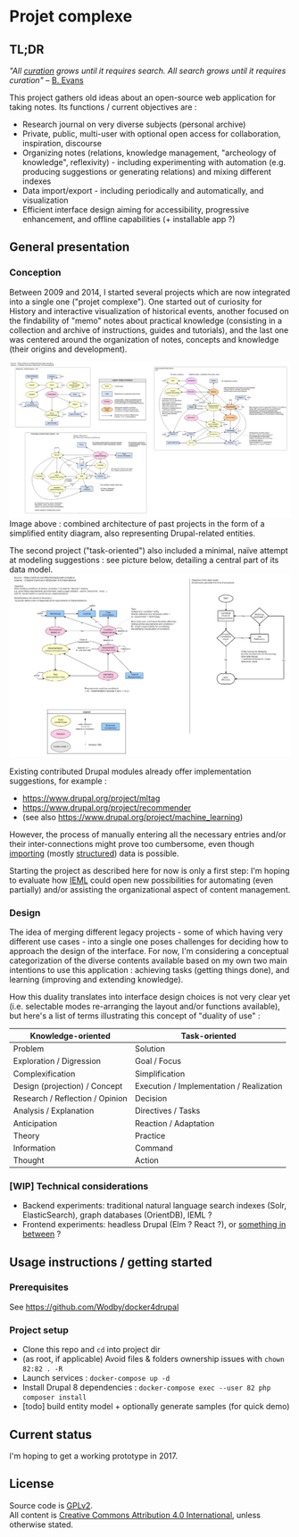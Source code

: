 # Projet complexe


## TL;DR

*"All [curation](https://twitter.com/plevy/status/716299155904311297) grows until it requires search. All search grows until it requires curation"* – [B. Evans](http://ben-evans.com/benedictevans/2016/1/31/lists-are-the-new-search)

This project gathers old ideas about an open-source web application for taking notes. Its functions / current objectives are :
* Research journal on very diverse subjects (personal archive)
* Private, public, multi-user with optional open access for collaboration, inspiration, discourse
* Organizing notes (relations, knowledge management, "archeology of knowledge", reflexivity) - including experimenting with automation (e.g. producing suggestions or generating relations) and mixing different indexes
* Data import/export - including periodically and automatically,  and visualization
* Efficient interface design aiming for accessibility, progressive enhancement, and offline capabilities (+ installable app ?)


## General presentation

### Conception

Between 2009 and 2014, I started several projects which are now integrated into a single one ("projet complexe"). One started out of curiosity for History and interactive visualization of historical events, another focused on the findability of "memo" notes about practical knowledge (consisting in a collection and archive of instructions, guides and tutorials), and the last one was centered around the organization of notes, concepts and knowledge (their origins and development).

[![Combined architecture of past projects in the form of a simplified entity diagram, also representing Drupal-related entities.](readme/index/projet-complexe-diagrams-v01.png)](readme/index/projet-complexe-diagrams-v01.png)
Image above : combined architecture of past projects in the form of a simplified entity diagram, also representing Drupal-related entities.

The second project ("task-oriented") also included a minimal, naïve attempt at modeling suggestions : see picture below, detailing a central part of its data model.
[![Minimal, naïve attempt at modeling suggestions, from Task-oriented legacy project](readme/index/task-oriented-detail-v02.png)](readme/index/task-oriented-detail-v02.png)

Existing contributed Drupal modules already offer implementation suggestions, for example :
- https://www.drupal.org/project/mltag
- https://www.drupal.org/project/recommender
- (see also https://www.drupal.org/project/machine_learning)

However, the process of manually entering all the necessary entries and/or their inter-connections might prove too cumbersome, even though [importing](https://www.drupal.org/node/2127611) (mostly [structured](https://www.drupal.org/project/migrate_plus)) data is possible.

Starting the project as described here for now is only a first step: I'm hoping to evaluate how [IEML](https://pierrelevyblog.com/2016/06/13/ieml-in-plain-english/) could open new possibilities for automating (even partially) and/or assisting the organizational aspect of content management.


### Design

The idea of merging different legacy projects - some of which having very different use cases - into a single one poses challenges for deciding how to approach the design of the interface. For now, I'm considering a conceptual categorization of the diverse contents available based on my own two main intentions to use this application : achieving tasks (getting things done), and learning (improving and extending knowledge).

How this duality translates into interface design choices is not very clear yet (i.e. selectable modes re-arranging the layout and/or functions available), but here's a list of terms illustrating this concept of "duality of use" :

Knowledge-oriented | Task-oriented
--- | ---
Problem | Solution
Exploration / Digression | Goal / Focus
Complexification | Simplification
Design (projection) / Concept | Execution / Implementation / Realization
Research / Reflection / Opinion | Decision
Analysis / Explanation | Directives / Tasks
Anticipation | Reaction / Adaptation
Theory | Practice
Information | Command
Thought | Action


### [WIP] Technical considerations

* Backend experiments: traditional natural language search indexes (Solr, ElasticSearch), graph databases (OrientDB), IEML ?
* Frontend experiments: headless Drupal (Elm ? React ?), or [something in between](http://buytaert.net/how-should-you-decouple-drupal) ?


## Usage instructions / getting started

### Prerequisites

See https://github.com/Wodby/docker4drupal

### Project setup

- Clone this repo and `cd` into project dir
- (as root, if applicable) Avoid files & folders ownership issues with `chown 82:82 . -R`
- Launch services : `docker-compose up -d`
- Install Drupal 8 dependencies : `docker-compose exec --user 82 php composer install`
- [todo] build entity model + optionally generate samples (for quick demo)


## Current status

I'm hoping to get a working prototype in 2017.


## License

Source code is [GPLv2](LICENSE).  
All content is [Creative Commons Attribution 4.0 International](https://creativecommons.org/licenses/by/4.0/), unless otherwise stated.
